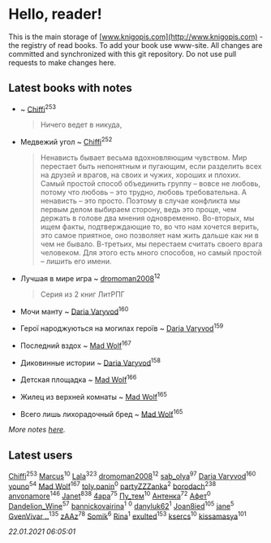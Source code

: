 # Hello, reader!
This is the main storage of [www.knigopis.com](http://www.knigopis.com) - the registry of read books.
To add your book use www-site. All changes are committed and synchronized with this git repository.
Do not use pull requests to make changes here.


## Latest books with notes
*  ~ [Chiffi](users/105/105831994080785626680-google)<sup>253</sup>
    > Ничего ведет в никуда,

* Медвежий угол ~ [Chiffi](users/105/105831994080785626680-google)<sup>252</sup>
    > Ненависть бывает весьма вдохновляющим чувством. Мир перестает быть непонятным и пугающим, если разделить всех на друзей и врагов, на своих и чужих, хороших и плохих. Самый простой способ объединить группу – вовсе не любовь, потому что любовь – это трудно, любовь требовательна. А ненависть – это просто. Поэтому в случае конфликта мы первым делом выбираем сторону, ведь это проще, чем держать в голове два мнения одновременно. Во-вторых, мы ищем факты, подтверждающие то, во что нам хочется верить, это самое приятное, оно позволяет нам жить дальше как ни в чем не бывало. В-третьих, мы перестаем считать своего врага человеком. Для этого есть много способов, но самый простой – лишить его имени.

* Лучшая в мире игра ~ [dromoman2008](users/444/44461886-yandex)<sup>12</sup>
    > Серия из 2 книг
    > ЛитРПГ

* Мочи манту ~ [Daria Varyvod](users/829/829893410524253-facebook)<sup>160</sup>

* Герої народжуються на могилах героїв ~ [Daria Varyvod](users/829/829893410524253-facebook)<sup>159</sup>

* Последний вздох ~ [Mad Wolf](users/947/94738840-vkontakte)<sup>167</sup>

* Диковинные истории ~ [Daria Varyvod](users/829/829893410524253-facebook)<sup>158</sup>

* Детская площадка ~ [Mad Wolf](users/947/94738840-vkontakte)<sup>166</sup>

* Жилец из верхней комнаты ~ [Mad Wolf](users/947/94738840-vkontakte)<sup>165</sup>

* Всего лишь лихорадочный бред ~ [Mad Wolf](users/947/94738840-vkontakte)<sup>165</sup>


_More notes [here](latest_books_with_notes.md)._


## Latest users
[Chiffi](users/105/105831994080785626680-google)<sup>253</sup> 
[Marcus](users/271/2710776892572610-facebook)<sup>10</sup> 
[Lala](users/761/76187635-vkontakte)<sup>323</sup> 
[dromoman2008](users/444/44461886-yandex)<sup>12</sup> 
[sab_olya](users/139/139338401-vkontakte)<sup>97</sup> 
[Daria Varyvod](users/829/829893410524253-facebook)<sup>160</sup> 
[youno](users/302/302928912-vkontakte)<sup>54</sup> 
[Mad Wolf](users/947/94738840-vkontakte)<sup>167</sup> 
[toly.panin](users/167/16750341-vkontakte)<sup>0</sup> 
[partyZZZanka](users/931/9315852-vkontakte)<sup>2</sup> 
[borodach](users/157/15706320-vkontakte)<sup>238</sup> 
[anvonamore](users/595/5957175-vkontakte)<sup>146</sup> 
[Janet](users/108/108113656204404967440-google)<sup>838</sup> 
[4apa](users/117/117392596378069249667-google)<sup>75</sup> 
[Пу_тем](users/344/3448154788585127-facebook)<sup>10</sup> 
[Антенка](users/118/118158645037334943900-google)<sup>72</sup> 
[Афет](users/107/107403710743397785066-google)<sup>0</sup> 
[Dandelion_Wine](users/586/58602788-vkontakte)<sup>57</sup> 
[bannickovairina](users/259/259899785-vkontakte)<sup>1</sup> 
[](users/204/204820758928251021-mailru)<sup>0</sup> 
[danyluk62](users/374/374149854-vkontakte)<sup>1</sup> 
[Joan8ied](users/240/2401650-vkontakte)<sup>105</sup> 
[jane](users/113/113479058458145129271-google)<sup>5</sup> 
[GvenVivar ..](users/158/158266434925901-facebook)<sup>135</sup> 
[zAAz](users/202/202248233-vkontakte)<sup>78</sup> 
[Somik](users/100/100006761945842-facebook)<sup>6</sup> 
[Rina](users/102/102857111133378678801-google)<sup>1</sup> 
[exulted](users/100/100599204551896265722-google)<sup>153</sup> 
[ksercs](users/113/113010305809091482859-google)<sup>10</sup> 
[kissamasya](users/684/68439978-vkontakte)<sup>101</sup> 


_22.01.2021 06:05:01_
